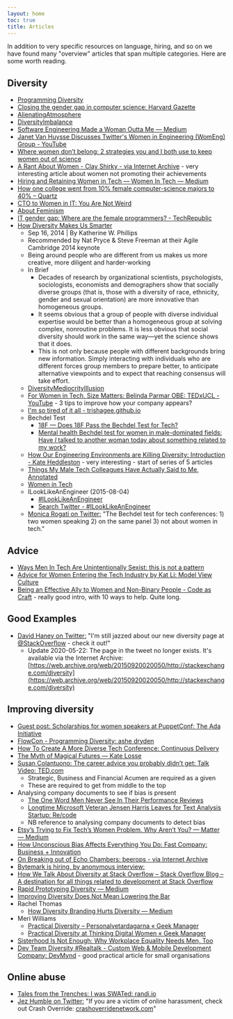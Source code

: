 ```yaml
---
layout: home
toc: true
title: Articles
---
```


In addition to very specific resources on language, hiring, and so on we have found many "overview" articles that span multiple categories. Here are some worth reading.

## Diversity

* [Programming Diversity](http://www.softdevtube.com/2014/02/11/programming-diversity/)
* [Closing the gender gap in computer science:  Harvard Gazette](http://news.harvard.edu/gazette/story/2014/02/closing-the-gender-gap-in-computer-science/)
* [AlienatingAtmosphere](http://martinfowler.com/bliki/AlienatingAtmosphere.html)
* [DiversityImbalance](http://martinfowler.com/bliki/DiversityImbalance.html)
* [Software Engineering Made a Woman Outta Me — Medium](https://medium.com/p/e60c10d3ed1f)
* [Janet Van Huysse Discusses Twitter's Women in Engineering (WomEng) Group - YouTube](http://m.youtube.com/watch?v=iPo0KLQ4Ihg&list=PL8k-xHP7bhnKHc5qJeH5YCdfqgJFiYT2N&index=6)
* [Where women don’t belong: 2 strategies you and I both use to keep women out of science](http://curt-rice.com/2014/03/18/where-women-dont-belong-2-strategies-you-and-i-both-use-to-keep-women-out-of-science/)
* [A Rant About Women - Clay Shirky - via Internet Archive](https://web.archive.org/web/20190925074806/http://www.shirky.com/weblog/2010/01/a-rant-about-women/) - very interesting article about women not promoting their achievements
* [Hiring and Retaining Women in Tech — Women In Tech — Medium](https://medium.com/women-in-tech/1bdd0ea910)
* [How one college went from 10% female computer-science majors to 40% – Quartz](http://qz.com/192071/how-one-college-went-from-10-female-computer-science-majors-to-40/)
* [CTO to Women in IT: You Are Not Weird](http://women2.com/cto-women-weird/)
* [About Feminism](http://aboutfeminism.me/)
* [IT gender gap: Where are the female programmers? - TechRepublic](http://www.techrepublic.com/blog/software-engineer/it-gender-gap-where-are-the-female-programmers/)
* [How Diversity Makes Us Smarter ](http://www.scientificamerican.com/article/how-diversity-makes-us-smarter/)
	* Sep 16, 2014 | By Katherine W. Phillips
	* Recommended by Nat Pryce & Steve Freeman at their Agile Cambridge 2014 keynote
	* Being around people who are different from us makes us more creative, more diligent and harder-working
	* In Brief
		* Decades of research by organizational scientists, psychologists, sociologists, economists and demographers show that socially diverse groups (that is, those with a diversity of race, ethnicity, gender and sexual orientation) are more innovative than homogeneous groups.
    	* It seems obvious that a group of people with diverse individual expertise would be better than a homogeneous group at solving complex, nonroutine problems. It is less obvious that social diversity should work in the same way—yet the science shows that it does.
    	* This is not only because people with different backgrounds bring new information. Simply interacting with individuals who are different forces group members to prepare better, to anticipate alternative viewpoints and to expect that reaching consensus will take effort.
  * [DiversityMediocrityIllusion](http://martinfowler.com/bliki/DiversityMediocrityIllusion.html)
  * [For Women in Tech, Size Matters:  Belinda Parmar OBE:  TEDxUCL - YouTube](http://m.youtube.com/watch?v=-AOsjPjh0po&feature=youtu.be) - 3 tips to improve how your company appears?
  * [I'm so tired of it all - trishagee.github.io](http://trishagee.github.io/post/i_am_so_tired_of_it_all/)
  * Bechdel Test
	  * [18F — Does 18F Pass the Bechdel Test for Tech?](https://18f.gsa.gov/2015/03/17/does-18f-pass-the-bechdel-test-for-tech/)
	  * [Mental health Bechdel test for women in male-dominated fields: Have *I* talked to another woman today about something related to my work?](https://mobile.twitter.com/amyngyn/status/785532779106754560)
  * [How Our Engineering Environments are Killing Diversity: Introduction - Kate Heddleston](https://www.kateheddleston.com/blog/how-our-engineering-environments-are-killing-diversity-introduction) - very interesting - start of series of 5 articles
  * [Things My Male Tech Colleagues Have Actually Said to Me, Annotated](http://the-toast.net/2015/04/01/things-male-tech-colleagues-have-actually-said-annotated/#qASYHUAoLQ2GQd9b.01)
  * [Women in Tech](https://www.innoq.com/blog/st/2014/08/women-in-tech/)
  * ILookLikeAnEngineer (2015-08-04)
	  * [#ILookLikeAnEngineer](http://ilooklikeanengineer.net/)
	  * [Search Twitter - #ILookLikeAnEngineer](https://mobile.twitter.com/search?q=%23ILookLikeAnEngineer)
  * [Monica Rogati on Twitter:](https://twitter.com/mrogati/status/665962306694615040) "The Bechdel test for tech conferences: 1) two women speaking 2) on the same panel 3) not about women in tech."

## Advice

* [Ways Men In Tech Are Unintentionally Sexist:  this is not a pattern](http://notapattern.net/2014/10/14/ways-men-in-tech-are-unintentionally-sexist/)
* [Advice for Women Entering the Tech Industry by Kat Li:  Model View Culture](https://modelviewculture.com/pieces/advice-for-women-entering-the-tech-industry)
* [Being an Effective Ally to Women and Non-Binary People - Code as Craft](https://codeascraft.com/2016/10/19/being-an-effective-ally-to-women-and-non-binary-people/) - really good intro, with 10 ways to help. Quite long.

## Good Examples

* [David Haney on Twitter:](https://twitter.com/haneycodes/status/644572026502385664) "I'm still jazzed about our new diversity page at [@StackOverflow](https://twitter.com/StackOverflow) - check it out!"
    * Update 2020-05-22: The page in the tweet no longer exists. It's available via the Internet Archive: [https://web.archive.org/web/20150920020050/http://stackexchange.com/diversity](https://web.archive.org/web/20150920020050/http://stackexchange.com/diversity)

## Improving diversity

* [Guest post: Scholarships for women speakers at PuppetConf:  The Ada Initiative](https://adainitiative.org/2014/01/guest-post-scholarships-for-women-speakers-at-puppetconf/)
* [FlowCon - Programming Diversity:  ashe dryden](http://www.ashedryden.com/flowcon-programming-diversity)
* [How To Create A More Diverse Tech Conference:  Continuous Delivery](http://continuousdelivery.com/2013/09/how-we-got-40-female-speakers-at-flowcon/)
* [The Myth of Magical Futures — Kate Losse](http://www.katelosse.tv/latest/2014/9/12/magical-futures)
* [Susan Colantuono: The career advice you probably didn’t get:  Talk Video:  TED.com](https://www.ted.com/talks/susan_colantuono_the_career_advice_you_probably_didn_t_get)
	* Strategic, Business and Financial Acumen are required as a given
	* These are required to get from middle to the top
* Analysing company documents to see if bias is present
	* [The One Word Men Never See In Their Performance Reviews](http://www.fastcompany.com/3034895/strong-female-lead/the-one-word-men-never-see-in-their-performance-reviews)
	* [Longtime Microsoft Veteran Jensen Harris Leaves for Text Analysis Startup:  Re/code](http://recode.net/2014/10/03/longtime-microsoft-veteran-jensen-harris-leaves-for-text-analysis-startup/)
	* NB reference to analysing company documents to detect bias
* [Etsy’s Trying to Fix Tech’s Women Problem. Why Aren’t You? — Matter — Medium](https://medium.com/matter/this-is-the-last-thing-youll-ever-need-to-read-about-sexism-in-tech-56b9a3a77af0)
* [How Unconscious Bias Affects Everything You Do:  Fast Company:  Business + Innovation](http://www.fastcompany.com/3037359/strong-female-lead/how-unconscious-bias-affects-everything-you-do)
* [On Breaking out of Echo Chambers:  beerops - via Internet Archive](https://web.archive.org/web/20160204010047/http://beero.ps/2015/03/03/on-breaking-out-of-echo-chambers/)
* [Bytemark is hiring, by anonymous interview: ](https://blog.bytemark.co.uk/2015/05/20/bytemark-is-hiring-by-anonymous-interview)
* [How We Talk About Diversity at Stack Overflow – Stack Overflow Blog – A destination for all things related to development at Stack Overflow](http://blog.stackoverflow.com/2015/11/How-We-Talk-About-Diversity-at-Stack-Overflow/)
* [Rapid Prototyping Diversity — Medium](https://medium.com/@yvonnehutchinson/rapid-prototyping-diversity-73369b308b29#.eksjwvk7z)
* [Improving Diversity Does Not Mean Lowering the Bar](https://kateheddleston.com/blog/improving-diversity-does-not-mean-lowering-the-bar)
* Rachel Thomas
	* [How Diversity Branding Hurts Diversity — Medium](https://medium.com/@racheltho/how-diversity-branding-hurts-diversity-fb29dd705481#.9x0uqpjwx)
* Meri Williams
	* [Practical Diversity – Personalvetardagarna « Geek Manager](http://blog.geekmanager.co.uk/2016/04/06/practical-diversity-personalvetardagarna/)
	* [Practical Diversity at Thinking Digital Women « Geek Manager](http://blog.geekmanager.co.uk/2016/11/02/practical-diversity-at-thinking-digital-women/)
* [Sisterhood Is Not Enough: Why Workplace Equality Needs Men, Too](http://mobile.nytimes.com/2016/08/14/jobs/sisterhood-is-not-enough-why-workplace-equality-needs-men-too.html)
* [Dev Team Diversity #Realtalk - Custom Web & Mobile Development Company:  DevMynd](https://www.devmynd.com/blog/2015-08-09-dev-team-diversity-realtalk/) - good practical article for small organisations

## Online abuse

* [Tales from the Trenches: I was SWATed:  randi.io](http://blog.randi.io/2015/04/03/swated/)
* [Jez Humble on Twitter:](https://twitter.com/jezhumble/status/584603746534981633) "If you are a victim of online harassment, check out Crash Override: [crashoverridenetwork.com](http://crashoverridenetwork.com)"
